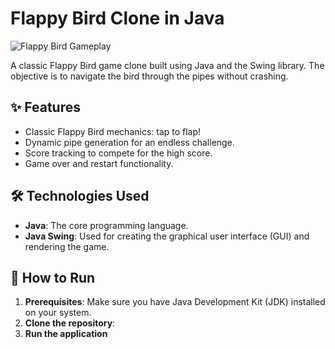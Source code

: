 # Flappy Bird Clone in Java

![Flappy Bird Gameplay](https://media.tenor.com/wmVzP2r1dWoAAAAM/rilakkumas-theme-park-adventure-kiiroitori.gif.gif)

A classic Flappy Bird game clone built using Java and the Swing library. The objective is to navigate the bird through the pipes without crashing.

## ✨ Features

-   Classic Flappy Bird mechanics: tap to flap!
-   Dynamic pipe generation for an endless challenge.
-   Score tracking to compete for the high score.
-   Game over and restart functionality.

## 🛠️ Technologies Used

-   **Java**: The core programming language.
-   **Java Swing**: Used for creating the graphical user interface (GUI) and rendering the game.

## 🚀 How to Run

1.  **Prerequisites**: Make sure you have Java Development Kit (JDK) installed on your system.
2.  **Clone the repository**:
3. **Run the application**